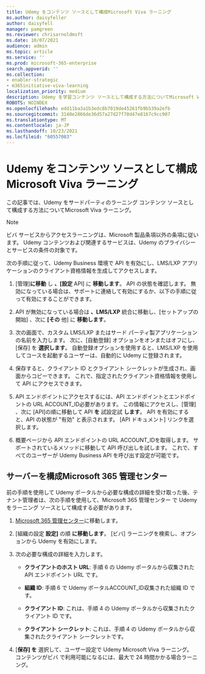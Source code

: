 ```yaml
---
title: Udemy をコンテンツ ソースとして構成Microsoft Viva ラーニング
ms.author: daisyfeller
author: daisyfell
manager: pamgreen
ms.reviewer: chrisarnoldmsft
ms.date: 10/07/2021
audience: admin
ms.topic: article
ms.service: ''
ms.prod: microsoft-365-enterprise
search.appverid: ''
ms.collection:
- enabler-strategic
- m365initiative-viva-learning
localization_priority: medium
description: Udemy を学習コンテンツ ソースとして構成する方法についてMicrosoft Viva ラーニング。
ROBOTS: NOINDEX
ms.openlocfilehash: edd11ba3a1b3edc8b7019de45261fb9b539a2efb
ms.sourcegitcommit: 3140e2866de36d57a27d27f70d47e8167c9cc907
ms.translationtype: MT
ms.contentlocale: ja-JP
ms.lasthandoff: 10/23/2021
ms.locfileid: "60557083"
---
```

# <a name="configure-udemy-as-a-content-source-for-microsoft-viva-learning"></a>Udemy をコンテンツ ソースとして構成Microsoft Viva ラーニング

この記事では、Udemy をサードパーティのラーニング コンテンツ ソースとして構成する方法についてMicrosoft Viva ラーニング。

>[!NOTE]
>ビバ サービスからアクセスラーニングは、Microsoft 製品条項以外の条項に従います。 Udemy コンテンツおよび関連するサービスは、Udemy のプライバシーとサービスの条件の対象です。

次の手順に従って、Udemy Business 環境で API を有効にし、LMS/LXP アプリケーションのクライアント資格情報を生成してアクセスします。

1. [管理]**に移動** し **、[設定** API] に **移動します**。 API の状態を確認します。 無効になっている場合は、サポートに連絡して有効にするか、以下の手順に従って有効にすることができます。

    <!--![Image of the API settings.](../media/learning/udemy-1.png)-->

2. API が無効になっている場合は **、LMS/LXP** 統合に移動し、[セットアップの開始] 、次に **[その** 他] に **移動します**。

    <!--![Image of the Start Set Up > Other page.](../media/learning/udemy-2.png)-->

3. 次の画面で、カスタム LMS/LXP またはサード パーティ製アプリケーションの名前を入力します。 次に、[自動登録] オプションをオンまたはオフにし、[保存] を **選択します**。 自動登録オプションを使用すると、LMS/LXP を使用してコースを起動するユーザーは、自動的に Udemy に登録されます。

    <!--![Image of the LMS/LXP integrations page.](../media/learning/udemy-3.png)-->

4. 保存すると、クライアント ID とクライアント シークレットが生成され、画面からコピーできます。 これで、指定されたクライアント資格情報を使用して API にアクセスできます。

    <!--![Image of the generated client ID and secret.](../media/learning/udemy-4.png)-->

5. API エンドポイントにアクセスするには、API エンドポイントとエンドポイントの URL ACCOUNT_ID必要があります。 この情報にアクセスし、[管理] 、次に [API]の順に移動して API **を** 試設定試 **します**。 API を有効にすると、API の状態が "有効" と表示されます。 [API ドキュメント] リンクを選択します。

    <!--![Image of the API page.](../media/learning/udemy-5.png)-->

6. 概要ページから API エンドポイントの URL ACCOUNT_IDを取得します。 サポートされているメソッドに移動して API 呼び出しを試します。 これで、すべてのユーザーが Udemy Business API を呼び出す設定が可能です。

    <!--![Image of the Supported methods page.](../media/learning/udemy-6.png)-->

    <!--![Image of the API call page where you can try it out.](../media/learning/udemy-7.png)-->

## <a name="configure-the-microsoft-365-admin-center"></a>サーバーを構成Microsoft 365 管理センター

前の手順を使用して Udemy ポータルから必要な構成の詳細を受け取った後、テナント管理者は、次の手順を使用して、Microsoft 365 管理センター で Udemy をラーニング ソースとして構成する必要があります。

1. [Microsoft 365 管理センター](https://admin.microsoft.com)に移動します。

2. [組織の設定 **設定]** の順 **に移動します**。 [ビバ] ラーニングを検索し、オプションから Udemy を有効にします。

3. 次の必要な構成の詳細を入力します。

    - **クライアントのホスト URL**: 手順 6 の Udemy ポータルから収集された API エンドポイント URL です。
    - **組織 ID**: 手順 6 で Udemy ポータルACCOUNT_ID収集された組織 ID です。
    - **クライアント ID**: これは、手順 4 の Udemy ポータルから収集されたクライアント ID です。
    - **クライアント シークレット**: これは、手順 4 の Udemy ポータルから収集されたクライアント シークレットです。

      <!--![Image of filled in configuration details.](../media/learning/udemy-8.png)-->

4. [**保存] を** 選択して、ユーザー設定で Udemy Microsoft Viva ラーニング。 コンテンツがビバ で利用可能になるには、最大で 24 時間かかる場合ラーニング。
